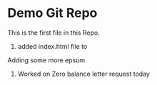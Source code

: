 # Demo Git Repo

This is the first file in this Repo.

1) added index.html file to 


Adding some more epsum

1) Worked on Zero balance letter request today
